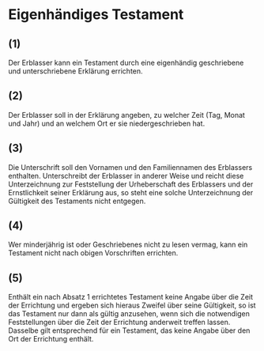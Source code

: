 # Eigenhändiges Testament



## (1)

 Der Erblasser kann ein Testament durch eine eigenhändig geschriebene und unterschriebene Erklärung errichten.

## (2)

 Der Erblasser soll in der Erklärung angeben, zu welcher Zeit (Tag, Monat und Jahr) und an welchem Ort er sie niedergeschrieben hat.

## (3)

 Die Unterschrift soll den Vornamen und den Familiennamen des Erblassers enthalten. Unterschreibt der Erblasser in anderer Weise und reicht diese Unterzeichnung zur Feststellung der Urheberschaft des Erblassers und der Ernstlichkeit seiner Erklärung aus, so steht eine solche Unterzeichnung der Gültigkeit des Testaments nicht entgegen.

## (4)

 Wer minderjährig ist oder Geschriebenes nicht zu lesen vermag, kann ein Testament nicht nach obigen Vorschriften errichten.

## (5)

 Enthält ein nach Absatz 1 errichtetes Testament keine Angabe über die Zeit der Errichtung und ergeben sich hieraus Zweifel über seine Gültigkeit, so ist das Testament nur dann als gültig anzusehen, wenn sich die notwendigen Feststellungen über die Zeit der Errichtung anderweit treffen lassen. Dasselbe gilt entsprechend für ein Testament, das keine Angabe über den Ort der Errichtung enthält. 

